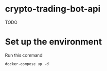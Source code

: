 # crypto-trading-bot-api

TODO

# Set up the environment

Run this command

```
docker-compose up -d
```



